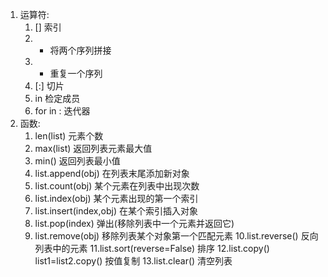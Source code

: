 1. 运算符:
	1. []  索引
	2. +   将两个序列拼接
	3. *   重复一个序列
	4. [:] 切片
	5. in  检定成员
	6. for in : 迭代器
2. 函数:
	1. len(list)  元素个数
	2. max(list)  返回列表元素最大值
	3. min()      返回列表最小值
	4. list.append(obj)  在列表末尾添加新对象
	5. list.count(obj)   某个元素在列表中出现次数
	6. list.index(obj)   某个元素出现的第一个索引
	7. list.insert(index,obj) 在某个索引插入对象
	8. list.pop(index)   弹出(移除列表中一个元素并返回它)
	9. list.remove(obj)  移除列表某个对象第一个匹配元素
	10.list.reverse()    反向列表中的元素
	11.list.sort(reverse=False) 排序
	12.list.copy()	list1=list2.copy() 按值复制
	13.list.clear()      清空列表
